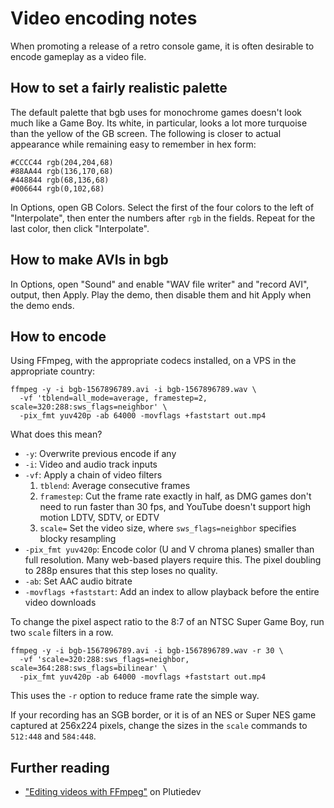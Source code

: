 Video encoding notes
====================

When promoting a release of a retro console game, it is often
desirable to encode gameplay as a video file.

How to set a fairly realistic palette
-------------------------------------

The default palette that bgb uses for monochrome games doesn't look
much like a Game Boy.  Its white, in particular, looks a lot more
turquoise than the yellow of the GB screen.  The following is closer
to actual appearance while remaining easy to remember in hex form:

    #CCCC44 rgb(204,204,68)
    #88AA44 rgb(136,170,68)
    #448844 rgb(68,136,68)
    #006644 rgb(0,102,68)

In Options, open GB Colors.  Select the first of the four colors to
the left of "Interpolate", then enter the numbers after `rgb` in the
fields.  Repeat for the last color, then click "Interpolate".

How to make AVIs in bgb
-----------------------

In Options, open "Sound" and enable "WAV file writer" and "record
AVI", output, then Apply.  Play the demo, then disable them and hit
Apply when the demo ends.

How to encode
-------------

Using FFmpeg, with the appropriate codecs installed, on a VPS in the
appropriate country:

    ffmpeg -y -i bgb-1567896789.avi -i bgb-1567896789.wav \
      -vf 'tblend=all_mode=average, framestep=2, scale=320:288:sws_flags=neighbor' \
      -pix_fmt yuv420p -ab 64000 -movflags +faststart out.mp4

What does this mean?

* `-y`: Overwrite previous encode if any
* `-i`: Video and audio track inputs
* `-vf`: Apply a chain of video filters
    1. `tblend`: Average consecutive frames
    2. `framestep`: Cut the frame rate exactly in half, as DMG games
       don't need to run faster than 30 fps, and YouTube doesn't
       support high motion LDTV, SDTV, or EDTV
    3. `scale=` Set the video size, where `sws_flags=neighbor`
       specifies blocky resampling
* `-pix_fmt yuv420p`: Encode color (U and V chroma planes) smaller
  than full resolution.  Many web-based players require this.
  The pixel doubling to 288p ensures that this step loses no quality.
* `-ab`: Set AAC audio bitrate
* `-movflags +faststart`: Add an index to allow playback before the
  entire video downloads

To change the pixel aspect ratio to the 8:7 of an NTSC Super Game
Boy, run two `scale` filters in a row.

    ffmpeg -y -i bgb-1567896789.avi -i bgb-1567896789.wav -r 30 \
      -vf 'scale=320:288:sws_flags=neighbor, scale=364:288:sws_flags=bilinear' \
      -pix_fmt yuv420p -ab 64000 -movflags +faststart out.mp4

This uses the `-r` option to reduce frame rate the simple way.

If your recording has an SGB border, or it is of an NES or Super NES
game captured at 256x224 pixels, change the sizes in the `scale`
commands to `512:448` and `584:448`.

Further reading
---------------

* ["Editing videos with FFmpeg"](https://plutiedev.com/ffmpeg) on Plutiedev
